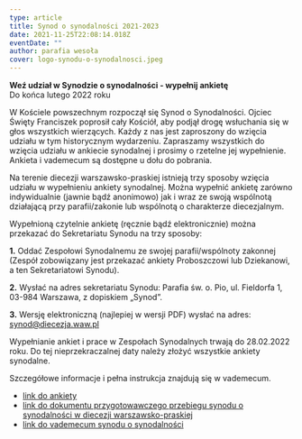 ```yaml
---
type: article
title: Synod o synodalności 2021-2023
date: 2021-11-25T22:08:14.018Z
eventDate: ""
author: parafia wesoła
cover: logo-synodu-o-synodalnosci.jpeg
---
```

<!--StartFragment-->

**Weź udział w Synodzie o synodalności - wypełnij ankietę**\
Do końca lutego 2022 roku

W Kościele powszechnym rozpoczął się Synod o Synodalności. Ojciec Święty Franciszek poprosił cały Kościół, aby podjął drogę wsłuchania się w głos wszystkich wierzących. Każdy z nas jest zaproszony do wzięcia udziału w tym historycznym wydarzeniu. Zapraszamy wszystkich do wzięcia udziału w ankiecie synodalnej i prosimy o rzetelne jej wypełnienie. Ankieta i vademecum są dostępne u dołu do pobrania.

Na terenie diecezji warszawsko-praskiej istnieją trzy sposoby wzięcia udziału w wypełnieniu ankiety synodalnej. Można wypełnić ankietę zarówno indywidualnie (jawnie bądź anonimowo) jak i wraz ze swoją wspólnotą działającą przy parafii/zakonie lub wspólnotą o charakterze diecezjalnym.

Wypełnioną czytelnie ankietę (ręcznie bądź elektronicznie) można przekazać do Sekretariatu Synodu na trzy sposoby:

**1.** Oddać Zespołowi Synodalnemu ze swojej parafii/wspólnoty zakonnej (Zespół zobowiązany jest przekazać ankiety Proboszczowi lub Dziekanowi, a ten Sekretariatowi Synodu).

**2.** Wysłać na adres sekretariatu Synodu: Parafia św. o. Pio, ul. Fieldorfa 1, 03-984 Warszawa, z dopiskiem „Synod”.

**3.** Wersję elektroniczną (najlepiej w wersji PDF) wysłać na adres: synod@diecezja.waw.pl

Wypełnianie ankiet i prace w Zespołach Synodalnych trwają do 28.02.2022 roku. Do tej nieprzekraczalnej daty należy złożyć wszystkie ankiety synodalne.

Szczegółowe informacje i pełna instrukcja znajdują się w vademecum.

* [link do ankiety](https://docs.google.com/document/d/1D69qsmLHE6KwiZwWuji9c14HbVTr_wL-/edit?usp=sharing&ouid=108872703462713227830&rtpof=true&sd=true)
* [link do dokumentu przygotowawczego przebiegu synodu o synodalności w diecezji warszawsko-praskiej](https://docs.google.com/document/d/1ef4wOIo0LOpaRRYRJSx0LDQljOntaZey/edit?usp=sharing&ouid=108872703462713227830&rtpof=true&sd=true)
* [link do vademecum synodu o synodalności](https://www.ekai.pl/dokumenty/vademecum-synodu-o-synodalnosci/)

<!--EndFragment-->